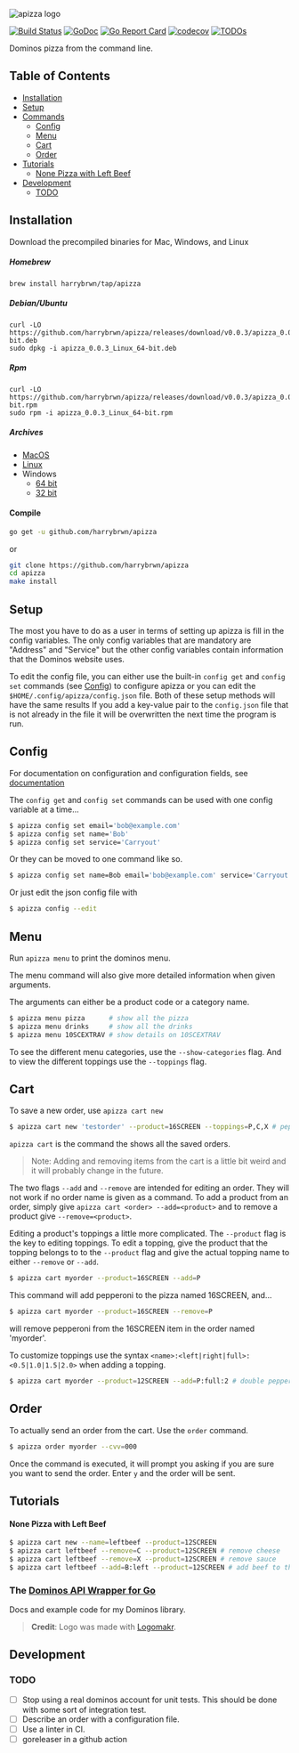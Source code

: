 ![apizza logo](/docs/logo.png)

[![Build Status](https://github.com/harrybrwn/apizza/actions/workflows/ci.yml/badge.svg)](https://github.com/harrybrwn/apizza/actions)
[![GoDoc](https://godoc.org/github.com/github.com/harrybrwn/apizza/dawg?status.svg)](https://pkg.go.dev/github.com/harrybrwn/apizza/dawg?tab=doc)
[![Go Report Card](https://goreportcard.com/badge/github.com/harrybrwn/apizza)](https://goreportcard.com/report/github.com/harrybrwn/apizza)
[![codecov](https://codecov.io/gh/harrybrwn/apizza/branch/master/graph/badge.svg)](https://codecov.io/gh/harrybrwn/apizza)
[![TODOs](https://badgen.net/https/api.tickgit.com/badgen/github.com/harrybrwn/apizza)](https://www.tickgit.com/browse?repo=github.com/harrybrwn/apizza)

Dominos pizza from the command line.

## Table of Contents
- [Installation](#installation)
- [Setup](#setup)
- [Commands](#commands)
	- [Config](#config)
	- [Menu](#menu)
	- [Cart](#cart)
	- [Order](#order)
- [Tutorials](#tutorials)
	- [None Pizza with Left Beef](#none-pizza-with-left-beef)
- [Development](#development)
	- [TODO](#todo)

## Installation
Download the precompiled binaries for Mac, Windows, and Linux

##### Homebrew
```
brew install harrybrwn/tap/apizza
```
##### Debian/Ubuntu
```
curl -LO https://github.com/harrybrwn/apizza/releases/download/v0.0.3/apizza_0.0.3_Linux_64-bit.deb
sudo dpkg -i apizza_0.0.3_Linux_64-bit.deb
```
##### Rpm
```
curl -LO https://github.com/harrybrwn/apizza/releases/download/v0.0.3/apizza_0.0.3_Linux_64-bit.rpm
sudo rpm -i apizza_0.0.3_Linux_64-bit.rpm
```
##### Archives
- <a href="https://github.com/harrybrwn/apizza/releases/download/v0.0.3/apizza_0.0.3_MacOS_64-bit.tar.gz" download>MacOS</a><br>
- <a href="https://github.com/harrybrwn/apizza/releases/download/v0.0.3/apizza_0.0.3_Linux_64-bit.tar.gz" download>Linux</a>
- Windows
    - <a href="https://github.com/harrybrwn/apizza/releases/download/v0.0.3/apizza_0.0.3_Windows_64-bit.zip" download>64 bit</a>
    - <a href="https://github.com/harrybrwn/apizza/releases/download/v0.0.3/apizza_0.0.3_Windows_32-bit.zip" download>32 bit</a>

#### Compile
```bash
go get -u github.com/harrybrwn/apizza
```
or
```bash
git clone https://github.com/harrybrwn/apizza
cd apizza
make install
```

## Setup
The most you have to do as a user in terms of setting up apizza is fill in the config variables. The only config variables that are mandatory are "Address" and "Service" but the other config variables contain information that the Dominos website uses.

To edit the config file, you can either use the built-in `config get` and `config set` commands (see [Config](#config)) to configure apizza or you can edit the `$HOME/.config/apizza/config.json` file. Both of these setup methods will have the same results If you add a key-value pair to the `config.json` file that is not already in the file it will be overwritten the next time the program is run.


## Config
For documentation on configuration and configuration fields, see [documentation](/docs/configuration.md)

The `config get` and `config set` commands can be used with one config variable at a time...
```sh
$ apizza config set email='bob@example.com'
$ apizza config set name='Bob'
$ apizza config set service='Carryout'
```

Or they can be moved to one command like so.
```bash
$ apizza config set name=Bob email='bob@example.com' service='Carryout'
```

Or just edit the json config file with
```bash
$ apizza config --edit
```


## Menu
Run `apizza menu` to print the dominos menu.

The menu command will also give more detailed information when given arguments.

The arguments can either be a product code or a category name.
```bash
$ apizza menu pizza      # show all the pizza
$ apizza menu drinks     # show all the drinks
$ apizza menu 10SCEXTRAV # show details on 10SCEXTRAV
```
To see the different menu categories, use the `--show-categories` flag. And to view the different toppings use the `--toppings` flag.


## Cart
To save a new order, use `apizza cart new`
```bash
$ apizza cart new 'testorder' --product=16SCREEN --toppings=P,C,X # pepperoni, cheese, sauce
```
`apizza cart` is the command the shows all the saved orders.

> Note: Adding and removing items from the cart is a little bit weird and it will probably change in the future.

The two flags `--add` and `--remove` are intended for editing an order. They will not work if no order name is given as a command. To add a product from an order, simply give `apizza cart <order> --add=<product>` and to remove a product give `--remove=<product>`.

Editing a product's toppings a little more complicated. The `--product` flag is the key to editing toppings. To edit a topping, give the product that the topping belongs to to the `--product` flag and give the actual topping name to either `--remove` or `--add`.

```bash
$ apizza cart myorder --product=16SCREEN --add=P
```
This command will add pepperoni to the pizza named 16SCREEN, and...
```bash
$ apizza cart myorder --product=16SCREEN --remove=P
```
will remove pepperoni from the 16SCREEN item in the order named 'myorder'.

To customize toppings use the syntax `<name>:<left|right|full>:<0.5|1.0|1.5|2.0>` when adding a topping.
```sh
$ apizza cart myorder --product=12SCREEN --add=P:full:2 # double pepperoni
```


## Order
To actually send an order from the cart. Use the `order` command.

```bash
$ apizza order myorder --cvv=000
```
Once the command is executed, it will prompt you asking if you are sure you want to send the order. Enter `y` and the order will be sent.

## Tutorials

#### None Pizza with Left Beef
```bash
$ apizza cart new --name=leftbeef --product=12SCREEN
$ apizza cart leftbeef --remove=C --product=12SCREEN # remove cheese
$ apizza cart leftbeef --remove=X --product=12SCREEN # remove sauce
$ apizza cart leftbeef --add=B:left --product=12SCREEN # add beef to the left
```


### The [Dominos API Wrapper for Go](/docs/dawg.md)
Docs and example code for my Dominos library.

> **Credit**: Logo was made with [Logomakr](https://logomakr.com/).


## Development

### TODO

- [ ] Stop using a real dominos account for unit tests. This should be done with
   some sort of integration test.
- [ ] Describe an order with a configuration file.
- [ ] Use a linter in CI.
- [ ] goreleaser in a github action
